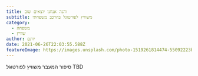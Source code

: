 ```yaml
---
title: והנה אנחנו יוצאים שוב
subtitle: משוויץ לפורטוגל בהרכב משפחתי
category:
  - משפחה
  - שוויץ
author: יותם
date: 2021-06-26T22:03:55.588Z
featureImage: https://images.unsplash.com/photo-1519261814474-55092223bd87?ixlib=rb-1.2.1&ixid=MnwxMjA3fDB8MHxwaG90by1wYWdlfHx8fGVufDB8fHx8&auto=format&fit=crop&w=634&q=80
---
```

סיפור המעבר משוויץ לפורטוגל TBD